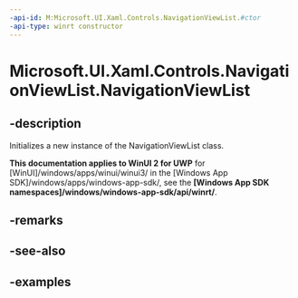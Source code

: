 ```yaml
---
-api-id: M:Microsoft.UI.Xaml.Controls.NavigationViewList.#ctor
-api-type: winrt constructor
---
```

<!-- Method syntax.
public NavigationViewList.NavigationViewList()
-->

# Microsoft.UI.Xaml.Controls.NavigationViewList.NavigationViewList


## -description

Initializes a new instance of the NavigationViewList class.


**This documentation applies to WinUI 2 for UWP** for [WinUI]/windows/apps/winui/winui3/ in the [Windows App SDK]/windows/apps/windows-app-sdk/, see the **[Windows App SDK namespaces]/windows/windows-app-sdk/api/winrt/**.

## -remarks


## -see-also


## -examples


